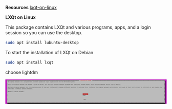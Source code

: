 **Resources**
[lxqt-on-linux](https://www.addictivetips.com/ubuntu-linux-tips/lxqt-on-linux/)

**LXQt on Linux**

This package contains LXQt and various programs, apps, and a login session so you can use the desktop.
```bash
sudo apt install lubuntu-desktop
```

To start the installation of LXQt on Debian
```bash
sudo apt install lxqt
```

choose lightdm

![alt text](image.png)
